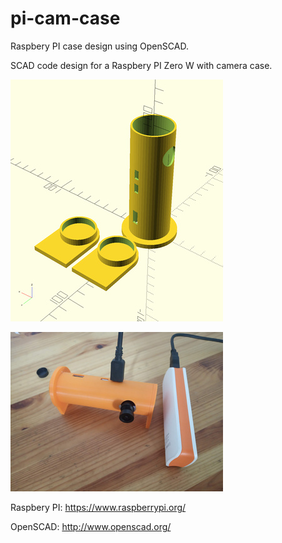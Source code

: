 # pi-cam-case

Raspbery PI case design using OpenSCAD.

SCAD code design for a Raspbery PI Zero W with camera case.

![Design render](/src/pi-cam-case.jpg)

![Design printed](images/IMG_20190117_111420.jpg)

Raspbery PI: https://www.raspberrypi.org/

OpenSCAD: http://www.openscad.org/

